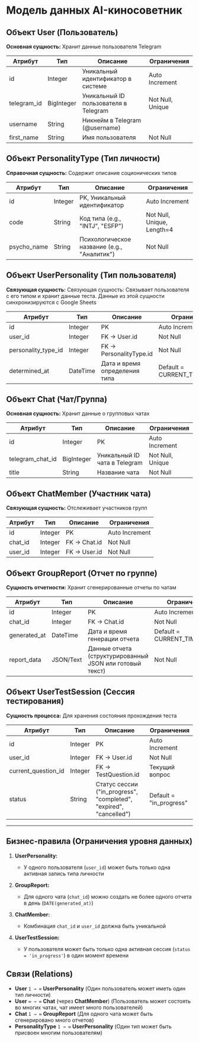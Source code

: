 # Модель данных AI-киносоветник

## Объект User (Пользователь)

**Основная сущность:** Хранит данные пользователя Telegram

| Атрибут | Тип | Описание | Ограничения |
|---------|------|----------|-------------|
| id | Integer | Уникальный идентификатор в системе | Auto Increment |
| telegram_id | BigInteger | Уникальный ID пользователя в Telegram | Not Null, Unique |
| username | String | Никнейм в Telegram (@username) | |
| first_name | String | Имя пользователя | Not Null |

## Объект PersonalityType (Тип личности)

**Справочная сущность:** Содержит описание соционических типов

| Атрибут | Тип | Описание | Ограничения |
|---------|------|----------|-------------|
| id | Integer | PK, Уникальный идентификатор | Auto Increment |
| code | String | Код типа (e.g., "INTJ", "ESFP") | Not Null, Unique, Length=4 |
| psycho_name | String | Психологическое название (e.g., "Аналитик") | Not Null |

## Объект UserPersonality (Тип пользователя)

**Связующая сущность:** Связующая сущность: Связывает пользователя с его типом и хранит данные теста. Данные из этой сущности синхронизируются с Google Sheets

| Атрибут | Тип | Описание | Ограничения |
|---------|------|----------|-------------|
| id | Integer | PK | Auto Increment |
| user_id | Integer | FK → User.id | Not Null |
| personality_type_id | Integer | FK → PersonalityType.id | Not Null |
| determined_at | DateTime | Дата и время определения типа | Default = CURRENT_TIMESTAMP |

## Объект Chat (Чат/Группа)

**Основная сущность:** Хранит данные о групповых чатах

| Атрибут | Тип | Описание | Ограничения |
|---------|------|----------|-------------|
| id | Integer | PK | Auto Increment |
| telegram_chat_id | BigInteger | Уникальный ID чата в Telegram | Not Null, Unique |
| title | String | Название чата | Not Null |

## Объект ChatMember (Участник чата)

**Связующая сущность:** Отслеживает участников групп

| Атрибут | Тип | Описание | Ограничения |
|---------|------|----------|-------------|
| id | Integer | PK | Auto Increment |
| chat_id | Integer | FK → Chat.id | Not Null |
| user_id | Integer | FK → User.id | Not Null |

## Объект GroupReport (Отчет по группе)

**Сущность отчетности:** Хранит сгенерированные отчеты по чатам

| Атрибут | Тип | Описание | Ограничения |
|---------|------|----------|-------------|
| id | Integer | PK | Auto Increment |
| chat_id | Integer | FK → Chat.id | Not Null |
| generated_at | DateTime | Дата и время генерации отчета | Default = CURRENT_TIMESTAMP |
| report_data | JSON/Text | Данные отчета (структурированный JSON или готовый текст) | Not Null |

## Объект UserTestSession (Сессия тестирования)

**Сущность процесса:** Для хранения состояния прохождения теста

| Атрибут | Тип | Описание | Ограничения |
|---------|------|----------|-------------|
| id | Integer | PK | Auto Increment |
| user_id | Integer | FK → User.id | Not Null |
| current_question_id | Integer | FK → TestQuestion.id | Текущий вопрос |
| status | String | Статус сессии ("in_progress", "completed", "expired", "cancelled") | Default = "in_progress" |

---

## Бизнес-правила (Ограничения уровня данных)

1.  **UserPersonality:**
    *   У одного пользователя (`user_id`) может быть только одна активная запись типа личности

2.  **GroupReport:**
    *   Для одного чата (`chat_id`) можно создать не более одного отчета в день (`DATE(generated_at)`)

3.  **ChatMember:**
    *   Комбинация `chat_id` и `user_id` должна быть уникальной

4.  **UserTestSession:**
    *   У пользователя может быть только одна активная сессия (`status = 'in_progress'`) в один момент времени

## Связи (Relations)

*   **User** `1 → ∞` **UserPersonality** (Один пользователь может иметь один тип личности)
*   **User** `∞ → ∞` **Chat** (через **ChatMember**) (Пользователь может состоять во многих чатах, чат имеет много пользователей)
*   **Chat** `1 → ∞` **GroupReport** (Для одного чата может быть сгенерировано много отчетов)
*   **PersonalityType** `1 → ∞` **UserPersonality** (Один тип может быть присвоен многим пользователям)
